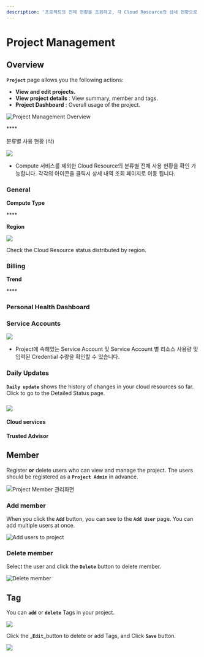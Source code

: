 ```yaml
---
description: '프로젝트의 전체 현황을 조회하고, 각 Cloud Resource의 상세 현황으로 이동할 수 있습니다.'
---
```


# Project Management

## Overview 

**`Project`** page allows you the following actions:

* **View and edit projects.** 
* **View project details** : View summary, member and tags.
* **Project Dashboard** : Overall usage of the project.

![Project Management Overview](../.gitbook/assets/2020-08-05-2.26.10.png)

\*\*\*\*

분류별 사용 현황 \(삭\)

![](../.gitbook/assets/2020-08-05-2.54.31.png)

* Compute 서비스를 제외한 Cloud Resource의 분류별 전체 사용 현황을 확인 가능합니다. 각각의 아이콘을 클릭시 상세 내역 조회 페이지로 이동 됩니다. 

### General

**Compute Type**

\*\*\*\*

**Region**

![](../.gitbook/assets/2020-08-05-2.59.08.png)

Check the Cloud Resource status distributed by region.

### **Billing**

**Trend**

\*\*\*\*

### Personal Health Dashboard

### 

### Service Accounts

![](../.gitbook/assets/2020-08-05-3.02.22.png)

* Project에 속해있는 Service Account 및 Service Account 별 리소스 사용량 및 입력된 Credential 수량을 확인할 수 있습니다.   

### Daily Updates

**`Daily update`** shows the history of changes in your cloud resources so far. Click to go to the Detailed Status page.

### 

![](../.gitbook/assets/2020-08-05-2.57.10.png)

#### 

#### Cloud services

#### Trusted Advisor

## Member

Register **or** delete users who can view and manage the project. The users should be registered as a **`Project Admin`** in advance.

![Project Member &#xAD00;&#xB9AC;&#xD654;&#xBA74;](../.gitbook/assets/2020-08-05-3.48.21.png)

### Add member

When you click the **`Add`** button, you can see to the **`Add User`** page. You can add multiple users at once.

![Add users to project](../.gitbook/assets/2020-08-05-3.44.14.png)

### Delete member

Select the user and click the **`Delete`** button to delete member.

![Delete member](../.gitbook/assets/2020-08-05-5.38.47.png)







## Tag

You can **`add`** or **`delete`** Tags in your project.

![](../.gitbook/assets/2020-08-05-5.40.40.png)

Click the _**`Edit`**_button to delete or add Tags, and Click **`Save`**  button. 

![](../.gitbook/assets/2020-08-05-5.43.10.png)



